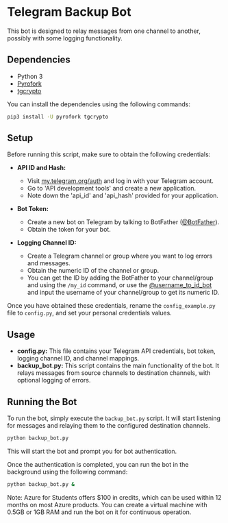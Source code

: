 # Telegram Backup Bot

This bot is designed to relay messages from one channel to another, possibly with some logging functionality.

## Dependencies

- Python 3
- [Pyrofork](https://pyrofork.mayuri.my.id/main/)
- [tgcrypto](https://github.com/pyrogram/tgcrypto)

You can install the dependencies using the following commands:

```bash
pip3 install -U pyrofork tgcrypto
```

## Setup

Before running this script, make sure to obtain the following credentials:

- **API ID and Hash:**
  - Visit [my.telegram.org/auth](https://my.telegram.org/auth) and log in with your Telegram account.
  - Go to 'API development tools' and create a new application.
  - Note down the 'api_id' and 'api_hash' provided for your application.

- **Bot Token:**
  - Create a new bot on Telegram by talking to BotFather ([@BotFather](https://t.me/botfather)).
  - Obtain the token for your bot.

- **Logging Channel ID:**
  - Create a Telegram channel or group where you want to log errors and messages.
  - Obtain the numeric ID of the channel or group.
  - You can get the ID by adding the BotFather to your channel/group and using the `/my_id` command, or use the [@username_to_id_bot](https://t.me/username_to_id_bot) and input the username of your channel/group to get its numeric ID.

Once you have obtained these credentials, rename the `config_example.py` file to `config.py`, and set your personal credentials values.

## Usage

- **config.py:** This file contains your Telegram API credentials, bot token, logging channel ID, and channel mappings.
- **backup_bot.py:** This script contains the main functionality of the bot. It relays messages from source channels to destination channels, with optional logging of errors.

## Running the Bot

To run the bot, simply execute the `backup_bot.py` script. It will start listening for messages and relaying them to the configured destination channels.

```bash
python backup_bot.py
```

This will start the bot and prompt you for bot authentication.

Once the authentication is completed, you can run the bot in the background using the following command:

```bash
python backup_bot.py &
```

Note: Azure for Students offers $100 in credits, which can be used within 12 months on most Azure products. You can create a virtual machine with 0.5GB or 1GB RAM and run the bot on it for continuous operation.

